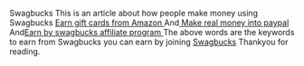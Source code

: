 Swagbucks
This is an article about how people make money using Swagbucks <a href="https://www.swagbucks.com/p/register?rb=148805016&rp=1">            Earn gift cards from Amazon                </a> And<a href="https://www.swagbucks.com/p/register?rb=148805016&rp=1">        Make real money into paypal<a>
And<a href="https://www.swagbucks.com/p/register?rb=148805016&rp=1">Earn by swagbucks affiliate program </a> 
The above words are the keywords to earn from Swagbucks you can earn by joining <a href="https://www.swagbucks.com/p/register?rb=148805016&rp=1"> Swagbucks</a>
Thankyou for reading.
